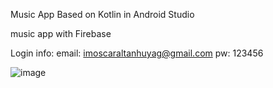 Music App 
Based on Kotlin in Android Studio 

music app with Firebase

Login info:      email: imoscaraltanhuyag@gmail.com 
                 pw:    123456

                 
![image](https://github.com/user-attachments/assets/8a087336-f4cc-45e4-8672-9f4ff580ec25)
